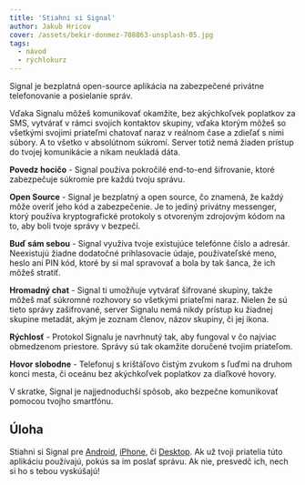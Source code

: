 ```yaml
---
title: 'Stiahni si Signal'
author: Jakub Hricov
cover: /assets/bekir-donmez-708863-unsplash-05.jpg
tags:
  - návod
  - rýchlokurz
---
```


Signal je bezplatná open-source aplikácia na zabezpečené privátne telefonovanie a posielanie správ.

Vďaka Signalu môžeš komunikovať okamžite, bez akýchkoľvek poplatkov za SMS, vytvárať v rámci svojich kontaktov skupiny, vďaka ktorým môžeš so všetkými svojimi priateľmi chatovať naraz v reálnom čase a zdieľať s nimi súbory. A to všetko v absolútnom súkromí. Server totiž nemá žiaden prístup do tvojej komunikácie a nikam neukladá dáta.

**Povedz hocičo** - Signal používa pokročilé end-to-end šifrovanie, ktoré zabezpečuje súkromie pre každú tvoju správu.

**Open Source** - Signal je bezplatný a open source, čo znamená, že každý môže overiť jeho kód a zabezpečenie. Je to jediný privátny messenger, ktorý používa kryptografické protokoly s otvoreným zdrojovým kódom na to, aby boli tvoje správy v bezpečí.

**Buď sám sebou** - Signal využíva tvoje existujúce telefónne číslo a adresár. Neexistujú žiadne dodatočné prihlasovacie údaje, používateľské meno, heslo ani PIN kód, ktoré by si mal spravovať a bola by tak šanca, že ich môžeš stratiť.

**Hromadný chat** - Signal ti umožňuje vytvárať šifrované skupiny, takže môžeš mať súkromné rozhovory so všetkými priateľmi naraz. Nielen že sú tieto správy zašifrované, server Signalu nemá nikdy prístup ku žiadnej skupine metadát, akým je zoznam členov, názov skupiny, či jej ikona.

**Rýchlosť** - Protokol Signalu je navrhnutý tak, aby fungoval v čo najviac obmedzenom priestore. Správy sú tak okamžite doručené tvojim priateľom.

**Hovor slobodne** - Telefonuj s krištáľovo čistým zvukom s ľuďmi na druhom konci mesta, či oceánu bez akýchkoľvek poplatkov za diaľkové hovory.

V skratke, Signal je najjednoduchší spôsob, ako bezpečne komunikovať pomocou tvojho smartfónu.

## Úloha

Stiahni si Signal pre [Android](https://play.google.com/store/apps/details?id=org.thoughtcrime.securesms), [iPhone](https://itunes.apple.com/app/signal-private-messenger/id874139669), či [Desktop](https://chrome.google.com/webstore/detail/signal-private-messenger/bikioccmkafdpakkkcpdbppfkghcmihk). Ak už tvoji priatelia túto aplikáciu používajú, pokús sa im poslať správu. Ak nie, presvedč ich, nech si ho s tebou vyskúšajú!
